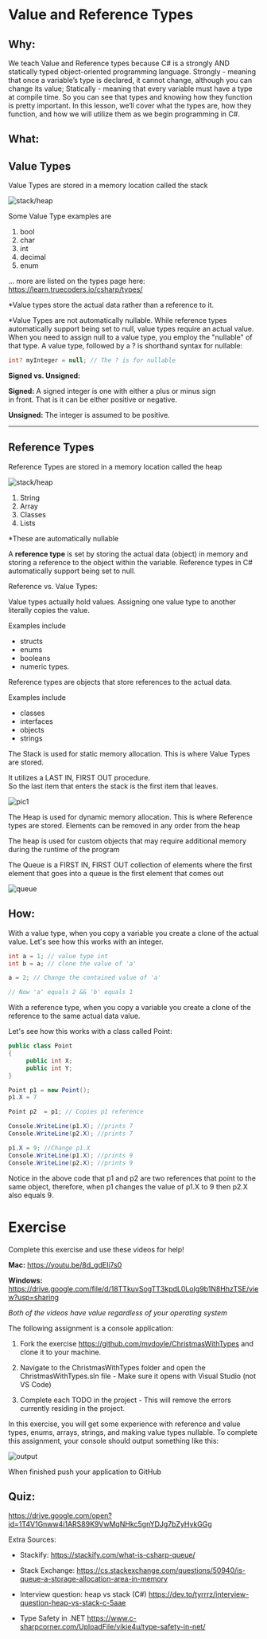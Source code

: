 # Value and Reference Types

## Why:
We teach Value and Reference types because C# is a strongly AND statically typed object-oriented programming language.  Strongly - meaning that once a variable’s type is declared, it cannot change, although you can change its value; Statically - meaning that every variable must have a type at compile time.  So you can see that types and knowing how they function is pretty important.  In this lesson, we’ll cover what the types are, how they function, and how we will utilize them as we begin programming in C#.


## What: 
 
## **Value Types**  
Value Types are stored in a memory location called the stack 

![stack/heap](../Images/Value-Reference-Types_Lecture/Stack_Heap.png)

Some Value Type examples are
1. bool 
2. char
3. int 
4. decimal 
5. enum 

... more are listed on the types page here: https://learn.truecoders.io/csharp/types/ 
 
*Value types store the actual data rather than a reference to it. 
 
*Value Types are not automatically nullable.  While reference types automatically support being set to null, value types require an actual value. When you need to assign null to a value type, you employ the "nullable" of that type. A value type, followed by a ? is shorthand syntax for nullable:
```cs
int? myInteger = null; // The ? is for nullable
```

**Signed vs. Unsigned:**

**Signed:** A signed integer is one with either a plus or minus sign  
in front. That is it can be either positive or negative. 
  
**Unsigned:** The integer is assumed to be positive. 
 
 ----
 
## **Reference Types**
Reference Types are stored in a memory location called the heap

![stack/heap](../Images/Value-Reference-Types_Lecture/Stack_Heap.png)

1. String
2. Array 
3. Classes
4. Lists

*These are automatically nullable 
 
A **reference type** is set by storing the actual data (object) in memory and storing a reference to the object within the variable. Reference types in C# automatically support being set to null. 
 
 
Reference vs. Value Types:
 
Value types actually hold values. Assigning one value type to another literally copies the value. 
 
Examples include 
- structs 
- enums 
- booleans
- numeric types. 
 
 
Reference types are objects that store references to the actual data.  
 
Examples include 
- classes
- interfaces
- objects
- strings
 
 

The Stack is used for static memory allocation.  This is where Value Types are stored. 

It utilizes a LAST IN, FIRST OUT procedure.   
So the last item that enters the stack is the first item that leaves. 

![pic1](../Images/Value-Reference-Types_Lecture/stack.png)

The Heap is used for dynamic memory allocation.  This is where Reference types are stored. 
Elements can be removed in any order from the heap 

The heap is used for custom objects that may require additional memory during the runtime of the program 
 
The Queue is a FIRST IN, FIRST OUT  collection of elements where the first element that goes into a queue is the first element that comes out 

![queue](../Images/Value-Reference-Types_Lecture/queue.png)

## How:

With a value type, when you copy a variable you create a clone of the actual value.
Let's see how this works with an integer.

```cs
int a = 1; // value type int
int b = a; // clone the value of 'a' 

a = 2; // Change the contained value of 'a'

// Now 'a' equals 2 && 'b' equals 1

```

With a reference type, when you copy a variable you create a clone of the reference to the same actual data value.

Let's see how this works with a class called Point:
```cs
public class Point 
{ 
     public int X;
     public int Y;
}

Point p1 = new Point();
p1.X = 7

Point p2  = p1; // Copies p1 reference

Console.WriteLine(p1.X); //prints 7
Console.WriteLine(p2.X); //prints 7

p1.X = 9; //Change p1.X
Console.WriteLine(p1.X); //prints 9
Console.WriteLine(p2.X); //prints 9
```
Notice in the above code that p1 and p2 are two references that point to the same object, therefore, when p1 changes the value of p1.X to 9 then p2.X also equals 9.

# Exercise

Complete this exercise and use these videos for help!

**Mac:** https://youtu.be/8d_gdEIj7s0 

**Windows:** https://drive.google.com/file/d/18TTkuvSogTT3kpdL0LoIg9b1N8HhzTSE/view?usp=sharing 

*Both of the videos have value regardless of your operating system*

The following assignment is a console application:

1. Fork the exercise https://github.com/mvdoyle/ChristmasWithTypes  and clone it to your machine.  

2. Navigate to the ChristmasWithTypes folder and open the ChristmasWithTypes.sln file - Make sure it opens with Visual Studio (not VS Code)

3. Complete each TODO in the project - This will remove the errors currently residing in the project.  

In this exercise, you will get some experience with reference and value types, enums, arrays, strings, and making value types nullable.  To complete this assignment, your console should output something like this:

![output](../Images/Value-Reference-Types_Lecture/output.png)

When finished push your application to GitHub

## Quiz:
https://drive.google.com/open?id=1T4V1Gnww4i1ARS89K9VwMqNHkc5gnYDJg7bZyHykGGg


Extra Sources: 

- Stackify: https://stackify.com/what-is-csharp-queue/

- Stack Exchange: https://cs.stackexchange.com/questions/50940/is-queue-a-storage-allocation-area-in-memory

- Interview question: heap vs stack (C#) https://dev.to/tyrrrz/interview-question-heap-vs-stack-c-5aae

- Type Safety in .NET https://www.c-sharpcorner.com/UploadFile/vikie4u/type-safety-in-net/


